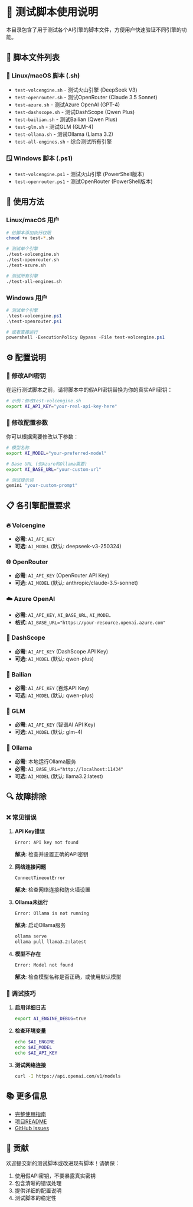 # 🧪 测试脚本使用说明

本目录包含了用于测试各个AI引擎的脚本文件，方便用户快速验证不同引擎的功能。

## 📁 脚本文件列表

### 🐧 Linux/macOS 脚本 (.sh)
- `test-volcengine.sh` - 测试火山引擎 (DeepSeek V3)
- `test-openrouter.sh` - 测试OpenRouter (Claude 3.5 Sonnet)
- `test-azure.sh` - 测试Azure OpenAI (GPT-4)
- `test-dashscope.sh` - 测试DashScope (Qwen Plus)
- `test-bailian.sh` - 测试Bailian (Qwen Plus)
- `test-glm.sh` - 测试GLM (GLM-4)
- `test-ollama.sh` - 测试Ollama (Llama 3.2)
- `test-all-engines.sh` - 综合测试所有引擎

### 🪟 Windows 脚本 (.ps1)
- `test-volcengine.ps1` - 测试火山引擎 (PowerShell版本)
- `test-openrouter.ps1` - 测试OpenRouter (PowerShell版本)

## 🚀 使用方法

### Linux/macOS 用户

```bash
# 给脚本添加执行权限
chmod +x test-*.sh

# 测试单个引擎
./test-volcengine.sh
./test-openrouter.sh
./test-azure.sh

# 测试所有引擎
./test-all-engines.sh
```

### Windows 用户

```powershell
# 测试单个引擎
.\test-volcengine.ps1
.\test-openrouter.ps1

# 或者直接运行
powershell -ExecutionPolicy Bypass -File test-volcengine.ps1
```

## ⚙️ 配置说明

### 🔧 修改API密钥

在运行测试脚本之前，请将脚本中的假API密钥替换为你的真实API密钥：

```bash
# 示例：修改test-volcengine.sh
export AI_API_KEY="your-real-api-key-here"
```

### 🔧 修改配置参数

你可以根据需要修改以下参数：

```bash
# 模型名称
export AI_MODEL="your-preferred-model"

# Base URL (仅Azure和Ollama需要)
export AI_BASE_URL="your-custom-url"

# 测试提示词
gemini "your-custom-prompt"
```

## 📋 各引擎配置要求

### 🔥 Volcengine
- **必需**: `AI_API_KEY`
- **可选**: `AI_MODEL` (默认: deepseek-v3-250324)

### 🌐 OpenRouter
- **必需**: `AI_API_KEY` (OpenRouter API Key)
- **可选**: `AI_MODEL` (默认: anthropic/claude-3.5-sonnet)

### ☁️ Azure OpenAI
- **必需**: `AI_API_KEY`, `AI_BASE_URL`, `AI_MODEL`
- **格式**: `AI_BASE_URL="https://your-resource.openai.azure.com"`

### 🌊 DashScope
- **必需**: `AI_API_KEY` (DashScope API Key)
- **可选**: `AI_MODEL` (默认: qwen-plus)

### 🌊 Bailian
- **必需**: `AI_API_KEY` (百炼API Key)
- **可选**: `AI_MODEL` (默认: qwen-plus)

### 🧠 GLM
- **必需**: `AI_API_KEY` (智谱AI API Key)
- **可选**: `AI_MODEL` (默认: glm-4)

### 🦙 Ollama
- **必需**: 本地运行Ollama服务
- **必需**: `AI_BASE_URL="http://localhost:11434"`
- **可选**: `AI_MODEL` (默认: llama3.2:latest)

## 🔍 故障排除

### ❌ 常见错误

1. **API Key错误**
   ```
   Error: API key not found
   ```
   **解决**: 检查并设置正确的API密钥

2. **网络连接问题**
   ```
   ConnectTimeoutError
   ```
   **解决**: 检查网络连接和防火墙设置

3. **Ollama未运行**
   ```
   Error: Ollama is not running
   ```
   **解决**: 启动Ollama服务
   ```bash
   ollama serve
   ollama pull llama3.2:latest
   ```

4. **模型不存在**
   ```
   Error: Model not found
   ```
   **解决**: 检查模型名称是否正确，或使用默认模型

### 🔧 调试技巧

1. **启用详细日志**
   ```bash
   export AI_ENGINE_DEBUG=true
   ```

2. **检查环境变量**
   ```bash
   echo $AI_ENGINE
   echo $AI_MODEL
   echo $AI_API_KEY
   ```

3. **测试网络连接**
   ```bash
   curl -I https://api.openai.com/v1/models
   ```

## 📚 更多信息

- [完整使用指南](../MULTI_ENGINE_GUIDE.md)
- [项目README](../README.md)
- [GitHub Issues](https://github.com/chameleon-nexus/gemini-cli/issues)

## 🤝 贡献

欢迎提交新的测试脚本或改进现有脚本！请确保：

1. 使用假API密钥，不要暴露真实密钥
2. 包含清晰的错误处理
3. 提供详细的配置说明
4. 测试脚本的稳定性
